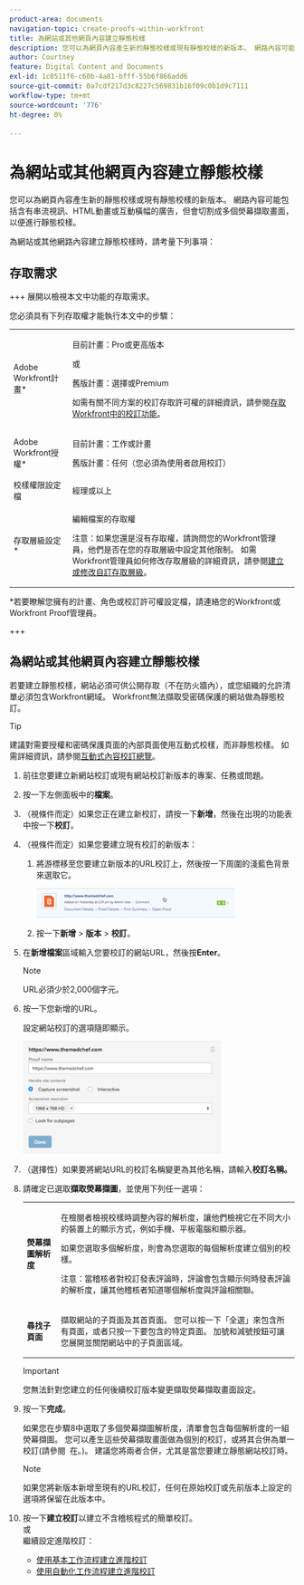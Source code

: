 ```yaml
---
product-area: documents
navigation-topic: create-proofs-within-workfront
title: 為網站或其他網頁內容建立靜態校樣
description: 您可以為網頁內容產生新的靜態校樣或現有靜態校樣的新版本。 網路內容可能包括含有串流視訊、HTML動畫或互動橫幅的廣告，但會切割成多個熒幕擷取畫面，以便進行靜態校樣。
author: Courtney
feature: Digital Content and Documents
exl-id: 1c0511f6-c60b-4a81-bfff-55b6f866add6
source-git-commit: 0a7cdf217d3c8227c569831b16f09c0b1d9c7111
workflow-type: tm+mt
source-wordcount: '776'
ht-degree: 0%

---
```


# 為網站或其他網頁內容建立靜態校樣

您可以為網頁內容產生新的靜態校樣或現有靜態校樣的新版本。 網路內容可能包括含有串流視訊、HTML動畫或互動橫幅的廣告，但會切割成多個熒幕擷取畫面，以便進行靜態校樣。

為網站或其他網路內容建立靜態校樣時，請考量下列事項：

## 存取需求

+++ 展開以檢視本文中功能的存取需求。

您必須具有下列存取權才能執行本文中的步驟：

<table style="table-layout:auto"> 
 <col> 
 <col> 
 <tbody> 
  <tr> 
   <td role="rowheader">Adobe Workfront計畫*</td> 
   <td> <p>目前計畫：Pro或更高版本</p> <p>或</p> <p>舊版計畫：選擇或Premium</p> <p>如需有關不同方案的校訂存取許可權的詳細資訊，請參閱<a href="/help/quicksilver/administration-and-setup/manage-workfront/configure-proofing/access-to-proofing-functionality.md" class="MCXref xref">存取Workfront中的校訂功能</a>。</p> </td> 
  </tr> 
  <tr> 
   <td role="rowheader">Adobe Workfront授權*</td> 
   <td> <p>目前計畫：工作或計畫</p> <p>舊版計畫：任何（您必須為使用者啟用校訂）</p> </td> 
  </tr> 
  <tr> 
   <td role="rowheader">校樣權限設定檔 </td> 
   <td>經理或以上</td> 
  </tr> 
  <tr> 
   <td role="rowheader">存取層級設定*</td> 
   <td> <p>編輯檔案的存取權</p> <p>注意：如果您還是沒有存取權，請詢問您的Workfront管理員，他們是否在您的存取層級中設定其他限制。 如需Workfront管理員如何修改存取層級的詳細資訊，請參閱<a href="../../../administration-and-setup/add-users/configure-and-grant-access/create-modify-access-levels.md" class="MCXref xref">建立或修改自訂存取層級</a>。</p> </td> 
  </tr> 
 </tbody> 
</table>

&#42;若要瞭解您擁有的計畫、角色或校訂許可權設定檔，請連絡您的Workfront或Workfront Proof管理員。

+++

## 為網站或其他網頁內容建立靜態校樣

若要建立靜態校樣，網站必須可供公開存取（不在防火牆內），或您組織的允許清單必須包含Workfront網域。 Workfront無法擷取受密碼保護的網站做為靜態校訂。

>[!TIP]
>
>建議對需要授權和密碼保護頁面的內部頁面使用互動式校樣，而非靜態校樣。 如需詳細資訊，請參閱[互動式內容校訂總覽](../../../review-and-approve-work/proofing/proofing-overview/interactive-content-proofs.md)。

1. 前往您要建立新網站校訂或現有網站校訂新版本的專案、任務或問題。
1. 按一下左側面板中的&#x200B;**檔案**。
1. （視條件而定）如果您正在建立新校訂，請按一下&#x200B;**新增**，然後在出現的功能表中按一下&#x200B;**校訂**。
1. （視條件而定）如果您要建立現有校訂的新版本：

   1. 將游標移至您要建立新版本的URL校訂上，然後按一下周圍的淺藍色背景來選取它。

      ![Select_proof_by_selecting_light_blue_background.png](assets/select-proof-by-selecting-light-blue-background-350x52.png)

   1. 按一下&#x200B;**新增** > **版本** > **校訂**。

1. 在&#x200B;**新增檔案**&#x200B;區域輸入您要校訂的網站URL，然後按&#x200B;**Enter**。

   >[!NOTE]
   >
   > URL必須少於2,000個字元。

1. 按一下您新增的URL。

   設定網站校訂的選項隨即顯示。

   ![](assets/interactive-proof-radio-btn-area-350x199.png)

1. （選擇性）如果要將網站URL的校訂名稱變更為其他名稱，請輸入&#x200B;**校訂名稱。**
1. 請確定已選取&#x200B;**擷取熒幕擷圖**，並使用下列任一選項：

   <table style="table-layout:auto"> 
    <col> 
    <col> 
    <tbody> 
     <tr> 
      <td role="rowheader"><strong>熒幕擷圖解析度</strong> </td> 
      <td> <p>在檢閱者檢視校樣時調整內容的解析度，讓他們檢視它在不同大小的裝置上的顯示方式，例如手機、平板電腦和顯示器。</p> <p>如果您選取多個解析度，則會為您選取的每個解析度建立個別的校樣。</p> <p>注意：當稽核者對校訂發表評論時，評論會包含顯示何時發表評論的解析度，讓其他稽核者知道哪個解析度與評論相關聯。 </p> </td> 
     </tr> 
     <tr> 
      <td role="rowheader"><strong>尋找子頁面</strong> </td> 
      <td> <p>擷取網站的子頁面及其首頁面。 您可以按一下「全選」來包含所有頁面，或者只按一下要包含的特定頁面。 加號和減號按鈕可讓您展開並關閉網站中的子頁面區域。</p> </td> 
     </tr> 
    </tbody> 
   </table>

   >[!IMPORTANT]
   >
   >您無法針對您建立的任何後續校訂版本變更擷取熒幕擷取畫面設定。

1. 按一下&#x200B;**完成**。

   如果您在步驟8中選取了多個熒幕擷圖解析度，清單會包含每個解析度的一組熒幕擷圖。 您可以產生這些熒幕擷取畫面做為個別的校訂，或將其合併為單一校訂(請參閱  在。)。 建議您將兩者合併，尤其是當您要建立靜態網站校訂時。

   >[!NOTE]
   >
   >如果您將新版本新增至現有的URL校訂，任何在原始校訂或先前版本上設定的選項將保留在此版本中。

1. 按一下&#x200B;**建立校訂**&#x200B;以建立不含稽核程式的簡單校訂。\
   或\
   繼續設定進階校訂：

   * [使用基本工作流程建立進階校訂](../../../review-and-approve-work/proofing/creating-proofs-within-workfront/configure-basic-proof-workflow.md)
   * [使用自動化工作流程建立進階校訂](../../../review-and-approve-work/proofing/creating-proofs-within-workfront/create-automated-proof-workflow.md)
